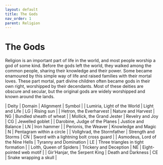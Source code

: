 ```yaml
---
layout: default
title: The Gods
nav_order: 1
parent: Religion
---
```


# The Gods

Religion is an important part of life in the world, and most people worship a god of some kind. Before the gods left the world, they walked among the common people, sharing their knowledge and their power. Some became enamoured by this simple way of life and raised families with their mortal loves. These part mortal, part divine children often became gods in their own right, worshipped by their decendants. Most of these deities are obscure and secular, but the original gods are widely worshipped and known around the lands.

| Deity | Domain | Alignment | Symbol |
| Lumiria, Light of the World | Light and Life | LG | Rising sun |
| Hetron, the Everharvest | Nature and Harvest | NG | Bundled sheath of wheat |
| Mollick, the Grand Jester | Revelry and Joy | CG | Jewelled goblet |
| Darobine, Judge of the Planes | Justice and Balance | LN | Iron hammer |
| Perionis, the Weaver | Knowledge and Magic | N | Pentagram within a circle |
| Vollghrad, the Stormfather | Strength and Storms | CN | Sword with a lightning bolt cross guard |
| Asmodeus, Lord of the Nine Hells | Tyranny and Domination | LE | Three triangles in tight formation |
| Lolth, Queen of Spiders | Trickery and Deception | NE | Eight-pointed web motif |
| Gir'Hanjar, the Serpent King | Death and Darkness | CE | Snake wrapping a skull |
